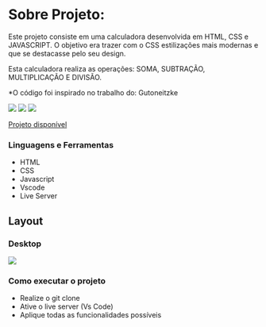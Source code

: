 # Sobre Projeto:

Este projeto consiste em uma calculadora desenvolvida em HTML, CSS e JAVASCRIPT.
O objetivo era trazer com o CSS estilizações mais modernas e que se destacasse pelo seu design.

Esta calculadora realiza as operações: SOMA, SUBTRAÇÃO, MULTIPLICAÇÃO E DIVISÃO.

*O código foi inspirado no trabalho do: Gutoneitzke

<img src="https://img.shields.io/github/stars/jessicamedeirosp/PROJETO-CSS?style=social">
<img src="https://img.shields.io/github/issues-pr-raw/jessicamedeirosp/PROJETO-CSS?style=social">
<img src="https://img.shields.io/github/issues-closed/jessicamedeirosp/PROJETO-CSS?style=social">

[Projeto disponível](https://projetocss-jesscoder.netlify.app/)

### Linguagens e Ferramentas

- HTML
- CSS
- Javascript
- Vscode
- Live Server

## Layout

### Desktop

<img src="https://user-images.githubusercontent.com/138518574/273417221-66aef734-c985-4b1a-b9c5-6546e1dd569a.png"/>

### Como executar o projeto

- Realize o git clone
- Ative o live server (Vs Code)
- Aplique todas as funcionalidades possíveis

